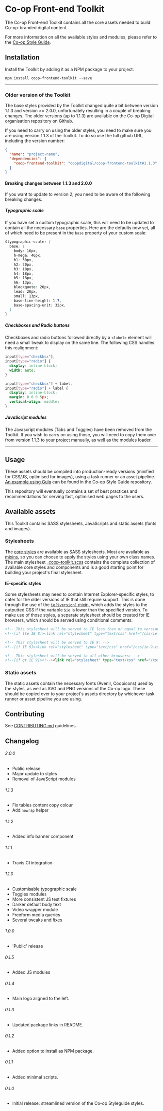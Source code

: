 # Co-op Front-end Toolkit

The Co-op Front-end Toolkit contains all the core assets needed to build Co-op-branded digital content.

For more information on all the available styles and modules, please refer to the [Co-op Style Guide](http://single-site-styleguide.herokuapp.com/front-end-elements/).

## Installation

Install the Toolkit by adding it as a NPM package to your project:

```
npm install coop-frontend-toolkit --save
```

---

### Older version of the Toolkit

The base styles provided by the Toolkit changed quite a bit between version 1.1.3 and version >= 2.0.0, unfortunately resulting in a couple of breaking changes. The older versions (up to 1.1.3) are available on the Co-op Digital organisation repository on Github.

If you need to carry on using the older styles, you need to make sure you are using version 1.1.3 of the Toolkit. To do so use the full github URL, including the version number:

```json
{
  "name": "project-name",
  "dependencies": {
    "coop-frontend-toolkit": "coopdigital/coop-frontend-toolkit#1.1.3"
  }
}
```

#### Breaking changes between 1.1.3 and 2.0.0

If you want to update to version 2, you need to be aware of the following breaking changes.

##### Typographic scale

If you have set a custom typographic scale, this will need to be updated to contain all the necessary `base` properties. Here are the defaults now set, all of which need to be present in the `base` property of your custom scale:

```css
$typographic-scale: (
  base: (
    body: 16px,
    h-mega: 46px,
    h1: 30px,
    h2: 20px,
    h3: 18px,
    h4: 18px,
    h5: 18px,
    h6: 13px,
    blockquote: 20px,
    lead: 20px,
    small: 13px,
    base-line-height: 1.7,
    base-spacing-unit: 32px,
  )
}
```

##### Checkboxes and Radio buttons

Checkboxes and radio buttons followed directly by a `<label>` element will need a small tweak to display on the same line. The following CSS handles this realignment:

```css
input[type="checkbox"],
input[type="radio"] {
  display: inline-block;
  width: auto;
}

input[type="checkbox"] + label,
input[type="radio"] + label {
  display: inline-block;
  margin: 0 0 0 5px;
  vertical-align: middle;
}
```

##### JavaScript modules

The Javascript modules (Tabs and Toggles) have been removed from the Toolkit. If you wish to carry on using those, you will need to copy them over from version 1.1.3 to your project manually, as well as the modules loader.

---

## Usage

These assets should be compiled into production-ready versions (minified for CSS/JS, optimised for images), using a task runner or an asset pipeline. [An example using Gulp](https://github.com/coopdigital/single-site-styleguide/blob/master/gulpfile.js) can be found in the Co-op Style Guide repository.

This repository will eventually contains a set of best practices and recommendations for serving fast, optimised web pages to the users.

## Available assets

This Toolkit contains SASS stylesheets, JavaScripts and static assets (fonts and images).

### Stylesheets

The [core styles](styles) are available as SASS stylesheets. Most are available as [mixins](styles/mixins), so you can choose to apply the styles using your own class names. The main stylesheet [_coop-toolkit.scss](styles/_coop-toolkit.scss) contains the complete collection of available core styles and components and is a good starting point for building your project's final stylesheet.

#### IE-specific styles

Some stylesheets may need to contain Internet Explorer-specific styles, to cater for the older versions of IE that still require support. This is done through the use of the [`ie($version)` mixin](styles/mixins/_helpers.scss#L24), which adds the styles to the outputted CSS if the variable `$ie` is lower than the specified version. To make use of those styles, a separate stylesheet should be created for IE browsers, which should be served using conditional comments:

```html
<!-- This stylesheet will be served to IE less than or equal to version 8: -->
<!--[if lte IE 8]><link rel="stylesheet" type="text/css" href="/css/ie-lte8.css"><![endif]-->

<!-- This stylesheet will be served to IE 9: -->
<!--[if IE 9]><link rel="stylesheet" type="text/css" href="/css/ie-9.css"><![endif]-->

<!-- This stylesheet will be served to all other browsers: -->
<!--[if gt IE 9]><!--><link rel="stylesheet" type="text/css" href="/css/main.css"><!--<![endif]-->
```

### Static assets

The static assets contain the necessary fonts (Avenir, Coopicons) used by the styles, as well as SVG and PNG versions of the Co-op logo. These should be copied over to your project's assets directory by whichever task runner or asset pipeline you are using.


## Contributing

See [CONTRIBUTING.md](CONTRIBUTING.md) guidelines.

## Changelog

###### 2.0.0
- Public release
- Major update to styles
- Removal of JavaScript modules

###### 1.1.3
- Fix tables content copy colour
- Add `nowrap` helper

###### 1.1.2
- Added info banner component

###### 1.1.1
- Travis CI integration

###### 1.1.0
- Customisable typographic scale
- Toggles modules
- More consistent JS test fixtures
- Darker default body text
- Video wrapper module
- Freeform media queries
- Several tweaks and fixes

###### 1.0.0
- 'Public' release

###### 0.1.5
- Added JS modules

###### 0.1.4
- Main logo aligned to the left.

###### 0.1.3
- Updated package links in README.

###### 0.1.2
- Added option to install as NPM package.

###### 0.1.1
- Added minimal scripts.

###### 0.1.0
- Initial release: streamlined version of the Co-op Styleguide styles.
